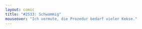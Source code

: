 ```yaml
---
layout: comic
title: "#2533: Schwammig"
mouseover: "Ich vermute, die Prozedur bedarf vieler Kekse."
---
```

